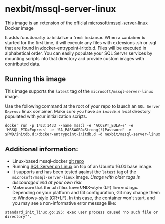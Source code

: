 # nexbit/mssql-server-linux

This image is an extension of the official [microsoft/mssql-server-linux](https://hub.docker.com/r/microsoft/mssql-server-linux/) Docker image

It adds functionality to initialize a fresh instance. When a container is started for the first time, it will execute any files with extensions .sh or .sql that are found in /docker-entrypoint-initdb.d. Files will be executed in alphabetical order. You can easily populate your SQL Server services by mounting scripts into that directory and provide custom images with contributed data.

## Running this image

This image supports the `latest` tag of the `microsoft/mssql-server-linux` image.

Use the following command at the root of your repo to launch an `SQL Server Express` linux container. Make sure you have an `initdb.d` local directory populated with your initialization scripts.

```
docker run -p 1433:1433 --name mssql -e 'ACCEPT_EULA=Y' -e 'MSSQL_PID=Express' -e 'SA_PASSWORD=Strong(!)Password' -v $PWD/initdb.d:/docker-entrypoint-initdb.d -d nexbit/mssql-server-linux
```

## Additional information:

 * Linux-based mssql-docker [git repo](https://github.com/Microsoft/mssql-docker/tree/master/linux)
 * Running [SQL Server on Linux](https://docs.microsoft.com/en-us/sql/linux/) on top of an Ubuntu 16.04 base image.
 * It supports and has been tested against the `latest` tag of the `microsoft/mssql-server-linux` image. *Usage with older tags is discouraged and at your own risk.*
 * Make sure that the .sh files have UNIX-style (LF) line endings. Depending on your platform and Git configuration, Git may change them to Windows-style (CR+LF). In this case, the container won't start, and you may see a non-informative error message like: 
 ```
 standard_init_linux.go:195: exec user process caused "no such file or directory"'.
```
